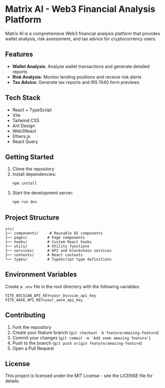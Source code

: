 # Matrix AI - Web3 Financial Analysis Platform

Matrix AI is a comprehensive Web3 financial analysis platform that provides wallet analysis, risk assessment, and tax advice for cryptocurrency users.

## Features

- **Wallet Analysis**: Analyze wallet transactions and generate detailed reports
- **Risk Analysis**: Monitor lending positions and receive risk alerts
- **Tax Advice**: Generate tax reports and IRS 1040 form previews

## Tech Stack

- React + TypeScript
- Vite
- Tailwind CSS
- Ant Design
- Web3React
- Ethers.js
- React Query

## Getting Started

1. Clone the repository
2. Install dependencies:
   ```bash
   npm install
   ```
3. Start the development server:
   ```bash
   npm run dev
   ```

## Project Structure

```
src/
├── components/     # Reusable UI components
├── pages/         # Page components
├── hooks/         # Custom React hooks
├── utils/         # Utility functions
├── services/      # API and blockchain services
├── contexts/      # React contexts
└── types/         # TypeScript type definitions
```

## Environment Variables

Create a `.env` file in the root directory with the following variables:

```
VITE_BSCSCAN_API_KEY=your_bscscan_api_key
VITE_AAVE_API_KEY=your_aave_api_key
```

## Contributing

1. Fork the repository
2. Create your feature branch (`git checkout -b feature/amazing-feature`)
3. Commit your changes (`git commit -m 'Add some amazing feature'`)
4. Push to the branch (`git push origin feature/amazing-feature`)
5. Open a Pull Request

## License

This project is licensed under the MIT License - see the LICENSE file for details.
